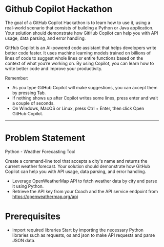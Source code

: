 # Github Copilot Hackathon

The goal of a GitHub Copilot Hackathon is to learn how to use it, using a real-world scenario that consists of building a Python or Java application. Your solution should demonstrate how GitHub Copilot can help you with API usage, data parsing, and error handling.

GitHub Copilot is an AI-powered code assistant that helps developers write better code faster. It uses machine learning models trained on billions of lines of code to suggest whole lines or entire functions based on the context of what you’re working on. By using Copilot, you can learn how to write better code and improve your productivity.

Remember:

- As you type GitHub Copilot will make suggestions, you can accept them by pressing Tab.
- If nothing shows up after Copilot writes some lines, press enter and wait a couple of seconds.
- On Windows, MacOS or Linux, press Ctrl + Enter, then click Open GitHub Copilot.

---

# Problem Statement

Python - Weather Forecasting Tool

Create a command-line tool that accepts a city's name and returns the current weather forecast. Your solution should demonstrate how GitHub Copilot can help you with API usage, data parsing, and error handling.

- Leverage OpenWeatherMap API to fetch weather data by city and parse it using Python.
- Retrieve the API key from your Coach and the API service endpoint from https://openweathermap.org/api

# Prerequisites

- Import required libraries
Start by importing the necessary Python libraries such as requests, os and json to make API requests and parse JSON data.
